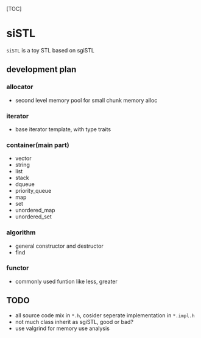 [TOC]
# siSTL
`siSTL` is a toy STL based on sgiSTL

## development plan
### allocator
- second level memory pool for small chunk memory alloc

### iterator
- base iterator template, with type traits

### container(main part)
- vector
- string
- list
- stack
- dqueue
- priority_queue
- map
- set
- unordered_map
- unordered_set

### algorithm
- general constructor and destructor
- find

### functor
- commonly used funtion like less<T>, greater<T> 

## TODO
- all source code mix in `*.h`, cosider seperate implementation in `*.impl.h`
- not much class inherit as sgiSTL, good or bad?
- use valgrind for memory use analysis